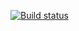 [![Build status](https://ci.appveyor.com/api/projects/status/42nheqyfytje9jyg?svg=true)](https://ci.appveyor.com/project/KaterinaVoroshilova/postmanecho)